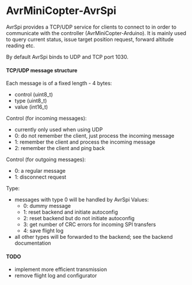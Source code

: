 # AvrMiniCopter-AvrSpi

AvrSpi provides a TCP/UDP service for clients to connect to in order to communicate with the controller (AvrMiniCopter-Arduino). It is mainly used to query current status, issue target position request, forward altitude reading etc.

By default AvrSpi binds to UDP and TCP port 1030.

#### TCP/UDP message structure
Each message is of a fixed length - 4 bytes:
- control (uint8_t)
- type (uint8_t)
- value (int16_t)

Control (for incoming messages):
- currently only used when using UDP
- 0: do not remember the client, just process the incoming message
- 1: remember the client and process the incoming message
- 2: remember the client and ping back

Control (for outgoing messages):
- 0: a regular message
- 1: disconnect request

Type:
- messages with type 0 will be handled by AvrSpi
  Values:
   - 0: dummy message
   - 1: reset backend and initiate autoconfig
   - 2: reset backend but do not initiate autoconfig
   - 3: get number of CRC errors for incoming SPI transfers
   - 4: save flight log
- all other types will be forwarded to the backend; see the backend documentation




#### TODO
- implement more efficient transmission 
- remove flight log and configurator 


